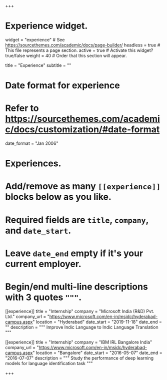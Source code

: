 +++
# Experience widget.
widget = "experience"  # See https://sourcethemes.com/academic/docs/page-builder/
headless = true  # This file represents a page section.
active = true  # Activate this widget? true/false
weight = 40  # Order that this section will appear.

title = "Experience"
subtitle = ""

# Date format for experience
#   Refer to https://sourcethemes.com/academic/docs/customization/#date-format
date_format = "Jan 2006"

# Experiences.
#   Add/remove as many `[[experience]]` blocks below as you like.
#   Required fields are `title`, `company`, and `date_start`.
#   Leave `date_end` empty if it's your current employer.
#   Begin/end multi-line descriptions with 3 quotes `"""`.

[[experience]]
  title = "Internship"
  company = "Microsoft India (R&D) Pvt. Ltd."
  company_url = "https://www.microsoft.com/en-in/msidc/hyderabad-campus.aspx"
  location = "Hyderabad"
  date_start = "2019-11-18"
  date_end = ""
  description = """ Improve Indic Language to Indic Language Translation """

[[experience]]
 title = "Internship"
  company = "IBM IRL Bangalore India"
  company_url = "https://www.microsoft.com/en-in/msidc/hyderabad-campus.aspx"
  location = "Bangalore"
  date_start = "2016-05-07"
  date_end = "2016-07-07"
  description = """ Study the performance of deep learning models for language identification task """

+++
